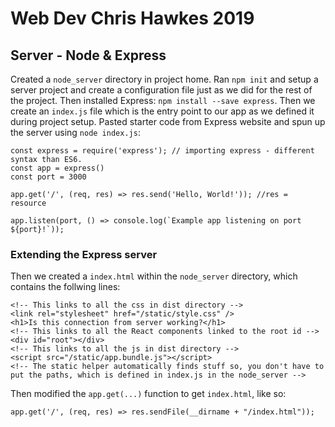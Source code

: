 # Web Dev Chris Hawkes 2019

## Server - Node & Express

Created a `node_server` directory in project home.
Ran `npm init` and setup a server project and create a configuration file just as we did for the rest of the project.
Then installed Express: `npm install --save express`.
Then we create an `index.js` file which is the entry point to our app as we defined it during project setup.
Pasted starter code from Express website and spun up the server using `node index.js`:

    const express = require('express'); // importing express - different syntax than ES6.
    const app = express()
    const port = 3000

    app.get('/', (req, res) => res.send('Hello, World!')); //res = resource

    app.listen(port, () => console.log(`Example app listening on port ${port}!`));

### Extending the Express server

Then we created a `index.html` within the `node_server` directory, which contains the follwing lines:

    <!-- This links to all the css in dist directory -->
    <link rel="stylesheet" href="/static/style.css" />
    <h1>Is this connection from server working?</h1>
    <!-- This links to all the React components linked to the root id -->
    <div id="root"></div>
    <!-- This links to all the js in dist directory -->
    <script src="/static/app.bundle.js"></script>
    <!-- The static helper automatically finds stuff so, you don't have to put the paths, which is defined in index.js in the node_server -->

Then modified the `app.get(...)` function to get `index.html`, like so:

    app.get('/', (req, res) => res.sendFile(__dirname + "/index.html"));
